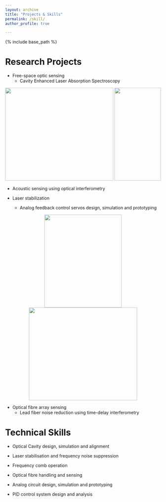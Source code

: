 ```yaml
---
layout: archive
title: "Projects & Skills"
permalink: /skill/
author_profile: true

---
```


{% include base_path %}

Research Projects
======
* Free-space optic sensing
   * Cavity Enhanced Laser Absorption Spectroscopy
   
<p align="center">
  <img width="350" height="300" src="http://yajieguan.github.io/images/cavity1.JPG" >
  <img width="150" height="300" src="http://yajieguan.github.io/images/cavity2.jpg">
</p>


   * Acoustic sensing using optical interferometry
   
* Laser stabilization
   * Analog feedback control servos design, simulation and prototyping
   
<p align="center">
  <img width="250" height="300" src="http://yajieguan.github.io/images/Servo1.jpg">
  <img width="350" height="300" src="http://yajieguan.github.io/images/Servo2.jpg">
</p>

* Optical fibre array sensing
   * Lead fiber noise reduction using time-delay interferometry
  


  
Technical Skills
======
* Optical Cavity design, simulation and alignment

* Laser stabilisation and frequency noise suppression

* Frequency comb operation

* Optical fibre handling and sensing

* Analog circuit design, simulation and prototyping

* PID control system design and analysis  


